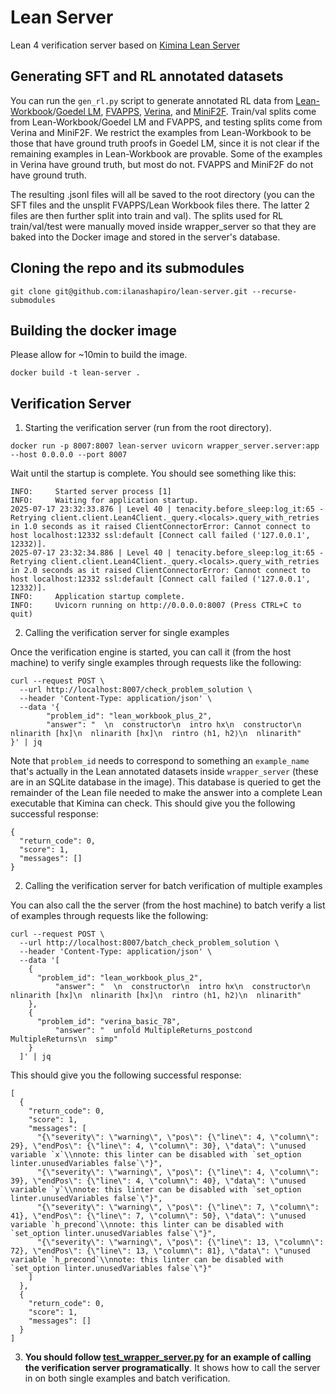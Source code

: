 # Lean Server
Lean 4 verification server based on [Kimina Lean Server](https://github.com/project-numina/kimina-lean-server)

## Generating SFT and RL annotated datasets
You can run the `gen_rl.py` script to generate annotated RL data from [Lean-Workbook](https://huggingface.co/datasets/internlm/Lean-Workbook)/[Goedel LM](https://huggingface.co/datasets/Goedel-LM/Lean-workbook-proofs), [FVAPPS](https://huggingface.co/datasets/quinn-dougherty/fvapps), [Verina](https://huggingface.co/datasets/sunblaze-ucb/verina), and [MiniF2F](https://huggingface.co/datasets/Tonic/MiniF2F). 
Train/val splits come from Lean-Workbook/Goedel LM and FVAPPS, and testing splits come from Verina and MiniF2F.
We restrict the examples from Lean-Workbook to be those that have ground truth proofs in Goedel LM, since it is not clear if the remaining examples in Lean-Workbook are provable.
Some of the examples in Verina have ground truth, but most do not. FVAPPS and MiniF2F do not have ground truth.

The resulting .jsonl files will all be saved to the root directory (you can the SFT files and the unsplit FVAPPS/Lean Workbook files there. The latter 2 files are then further split into train and val). The splits used for RL train/val/test were manually moved inside wrapper_server so that they are baked into the Docker image and stored in the server's database.

## Cloning the repo and its submodules
```
git clone git@github.com:ilanashapiro/lean-server.git --recurse-submodules
```

## Building the docker image
Please allow for ~10min to build the image.
```
docker build -t lean-server .
```

## Verification Server
1. Starting the verification server (run from the root directory).
```
docker run -p 8007:8007 lean-server uvicorn wrapper_server.server:app --host 0.0.0.0 --port 8007
```
Wait until the startup is complete. You should see something like this:
```
INFO:     Started server process [1]
INFO:     Waiting for application startup.
2025-07-17 23:32:33.876 | Level 40 | tenacity.before_sleep:log_it:65 - Retrying client.client.Lean4Client._query.<locals>.query_with_retries in 1.0 seconds as it raised ClientConnectorError: Cannot connect to host localhost:12332 ssl:default [Connect call failed ('127.0.0.1', 12332)].
2025-07-17 23:32:34.886 | Level 40 | tenacity.before_sleep:log_it:65 - Retrying client.client.Lean4Client._query.<locals>.query_with_retries in 2.0 seconds as it raised ClientConnectorError: Cannot connect to host localhost:12332 ssl:default [Connect call failed ('127.0.0.1', 12332)].
INFO:     Application startup complete.
INFO:     Uvicorn running on http://0.0.0.0:8007 (Press CTRL+C to quit)
```

2. Calling the verification server for single examples

Once the verification engine is started, you can call it (from the host machine) to verify single examples through requests like the following:
```
curl --request POST \
  --url http://localhost:8007/check_problem_solution \
  --header 'Content-Type: application/json' \
  --data '{
		"problem_id": "lean_workbook_plus_2",
		"answer": "  \n  constructor\n  intro hx\n  constructor\n  nlinarith [hx]\n  nlinarith [hx]\n  rintro ⟨h1, h2⟩\n  nlinarith"
}' | jq
```

Note that `problem_id` needs to correspond to something an `example_name` that's actually in the Lean annotated datasets inside `wrapper_server` (these are in an SQLite database in the image). This database is queried to get the remainder of the Lean file needed to make the answer into a complete Lean executable that Kimina can check.
This should give you the following successful response:
```
{
  "return_code": 0,
  "score": 1,
  "messages": []
}
```

2. Calling the verification server for batch verification of multiple examples

You can also call the the server (from the host machine) to batch verify a list of examples through requests like the following:
```
curl --request POST \
  --url http://localhost:8007/batch_check_problem_solution \
  --header 'Content-Type: application/json' \
  --data '[
    {
      "problem_id": "lean_workbook_plus_2",
		  "answer": "  \n  constructor\n  intro hx\n  constructor\n  nlinarith [hx]\n  nlinarith [hx]\n  rintro ⟨h1, h2⟩\n  nlinarith"
    },
    {
      "problem_id": "verina_basic_78",
		  "answer": "  unfold MultipleReturns_postcond MultipleReturns\n  simp"
    }
  ]' | jq
```

This should give you the following successful response:
```
[
  {
    "return_code": 0,
    "score": 1,
    "messages": [
      "{\"severity\": \"warning\", \"pos\": {\"line\": 4, \"column\": 29}, \"endPos\": {\"line\": 4, \"column\": 30}, \"data\": \"unused variable `x`\\nnote: this linter can be disabled with `set_option linter.unusedVariables false`\"}",
      "{\"severity\": \"warning\", \"pos\": {\"line\": 4, \"column\": 39}, \"endPos\": {\"line\": 4, \"column\": 40}, \"data\": \"unused variable `y`\\nnote: this linter can be disabled with `set_option linter.unusedVariables false`\"}",
      "{\"severity\": \"warning\", \"pos\": {\"line\": 7, \"column\": 41}, \"endPos\": {\"line\": 7, \"column\": 50}, \"data\": \"unused variable `h_precond`\\nnote: this linter can be disabled with `set_option linter.unusedVariables false`\"}",
      "{\"severity\": \"warning\", \"pos\": {\"line\": 13, \"column\": 72}, \"endPos\": {\"line\": 13, \"column\": 81}, \"data\": \"unused variable `h_precond`\\nnote: this linter can be disabled with `set_option linter.unusedVariables false`\"}"
    ]
  },
  {
    "return_code": 0,
    "score": 1,
    "messages": []
  }
]
```

3. **You should follow [test_wrapper_server.py](test_wrapper_server.py) for an example of calling the verification server programatically**. It shows how to call the server in on both single examples and batch verification.

